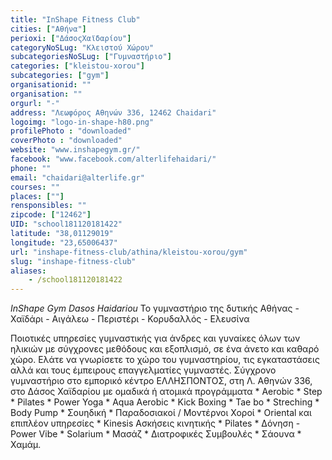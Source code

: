 ```yaml
---
title: "InShape Fitness Club"
cities: ["Αθήνα"]
perioxi: ["ΔάσοςΧαϊδαρίου"]
categoryNoSLug: "Κλειστού Χώρου"
subcategoriesNoSLug: ["Γυμναστήριο"]
categories: ["kleistou-xorou"]
subcategories: ["gym"]
organisationid: ""
organisation: ""
orgurl: "-"
address: "Λεωφόρος Αθηνών 336, 12462 Chaidari"
logoimg: "logo-in-shape-h80.png"
profilePhoto : "downloaded"
coverPhoto : "downloaded"
website: "www.inshapegym.gr/"
facebook: "www.facebook.com/alterlifehaidari/"
phone: ""
email: "chaidari@alterlife.gr"
courses: ""
places: [""]
rensponsibles: ""
zipcode: ["12462"]
UID: "school181120181422"
latitude: "38,01129019"
longitude: "23,65006437"
url: "inshape-fitness-club/athina/kleistou-xorou/gym"
slug: "inshape-fitness-club"
aliases:
    - /school181120181422
---
```



*InShape Gym Dasos Haidariou* Το γυμναστήριο της δυτικής Αθήνας - Χαϊδάρι - Αιγάλεω - Περιστέρι - Κορυδαλλός - Ελευσίνα

Ποιοτικές υπηρεσίες γυμναστικής για άνδρες και γυναίκες όλων των ηλικιών με σύγχρονες μεθόδους και εξοπλισμό, σε ένα άνετο και καθαρό χώρο. Ελάτε να γνωρίσετε το χώρο του γυμναστηρίου, τις εγκαταστάσεις αλλά και τους έμπειρους επαγγελματίες γυμναστές. Σύγχρονο γυμναστήριο στο εμπορικό κέντρο ΕΛΛΗΣΠΟΝΤΟΣ, στη Λ. Αθηνών 336, στο Δάσος Χαϊδαρίου με ομαδικά ή ατομικά προγράμματα * Aerobic * Step * Pilates * Power Yoga * Aqua Aerobic * Kick Boxing * Tae bo * Streching * Body Pump * Σουηδική * Παραδοσιακοί / Μοντέρνοι Χοροί * Oriental και επιπλέον υπηρεσίες * Kinesis Ασκήσεις κινητικής * Pilates * Δόνηση - Power Vibe * Solarium * Μασάζ * Διατροφικές Συμβουλές * Σάουνα * Χαμάμ.